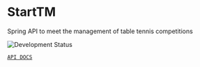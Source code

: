 # StartTM

Spring API to meet the management of table tennis competitions

![Development Status](https://img.shields.io/badge/Development-In%20Progress-green.svg)

[`API DOCS`](https://app.swaggerhub.com/apis/marlonsecundo/startm/1.0.0)